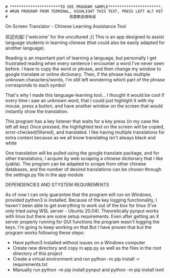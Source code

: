     # **********************TO SEE PROGRAM SAMPLE***********************,
    # #RUN PROGRAM FROM TERMINAL, HIGHLIGHT THIS TEXT, PRESS LEFT ALT KEY  
    #                           我喜歡這個味道


On Screen Translator - Chinese Learning Assistance Tool


欢迎光临! ['welcome' for the uncultured ;)] This is an app designed to assist language students
in learning chinese (that could also be easily adapted for another language). 

Reading is an important part of learning a language, but personally I get frustrated reading when 
every sentence I encounter a word I've never seen before. I have to copy the word or phrase, and 
then change my window to google translate or online dictionary. Then, if the phrase has multiple
unknown characters/words, I'm still left wondering which part of the phrase corresponds to each
symbol

That's why I made this language-learning tool... I thought it would be cool if every time i saw an
unknown word, that I could just highlight it with my mouse, press a button, and have another window 
on the screen that would instantly show the translation.

This program has a key listener that waits for a key press (in my case the left alt key) Once pressed, 
the highlighted text on the screen will be copied, error-checked(filtered), and translated. I like having
multiple translations for extra context because as we all know translating isn't always black and white

One translation will be pulled using the google translate package, and for other translations, 
I acquire by web scraping a chinese dictionary that I like (yabla). The program can be adapted
to scrape from other chinese databases, and the number of desired translations can be chosen 
through the settings.py file in the app module



DEPENDENCIES AND STYSTEM REQUIREMENTS

As of now I can only guarantee that the program will run on Windows, provided python3 is installed. 
Because of the key logging functionality, I haven't been able to get everything to work out of the 
box for linux (I've only tried using WSL server - Ubuntu 20.04). Theoretically pynput works with linux
but there are some setup requirements. Even after getting an X server properly running for GUI functions
the program wasn't logging the keys. I'm going to keep working on that But I have proven that but the program works following these steps:

- Have python3 installed without issues on a Windows computer
- Create new directory and copy in app.py as well as the files in the root directory of this project
- Create a virtual environment and run python -m pip install -r requirements.txt
- Manually run python -m pip install pynput and python -m pip install lxml